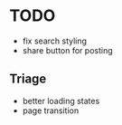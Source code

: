 # TODO

- fix search styling
- share button for posting

## Triage

- better loading states
- page transition
